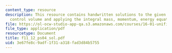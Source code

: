 ```yaml
---
content_type: resource
description: This resource contains handwritten solutions to the given problem on
  control volume and applying the integral mass, momentum, energy equations.
file: https://ol-ocw-studio-app-qa.s3.amazonaws.com/courses/16-01-unified-engineering-i-ii-iii-iv-fall-2005-spring-2006/3e67fe8c9adf1f31a318fad3d84b5755_f11_12_ps04_sol.pdf
file_type: application/pdf
resourcetype: Document
title: f11_12_ps04_sol.pdf
uid: 3e67fe8c-9adf-1f31-a318-fad3d84b5755
---
```

